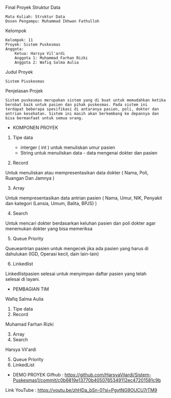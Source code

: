 Final Proyek Struktur Data

    Mata Kuliah: Struktur Data
    Dosen Pengampu: Muhammad Ikhwan Fathulloh

Kelompok

    Kelompok: 11
    Proyek: Sistem Puskesmas
    Anggota:
        Ketua: Harsya Vil'ardi
        Anggota 1: Muhammad Farhan Rizki
        Anggota 2: Wafiq Salma Aulia

Judul Proyek

    Sistem Piuskesmas

Penjelasan Projek 

    Sistem puskesmas merupakan sistem yang di buat untuk memudahkan ketika berobat baik untuk pasien dan pihak puskesmas. Pada sistem ini terdapat beberapa spesifikasi di antaranya pasien, poli, dokter dan antrian kesehatan. Sistem ini masih akan berkembang ke depannya dan bisa bermanfaat untuk semua orang.


- KOMPONEN PROYEK

1. Tipe data

     - interger ( int ) untuk menuliskan umur pasien 
     - String untuk menuliskan data - data mengenai dokter dan pasien 

3. Record

Untuk menuliskan atau mempresentasikan data dokter ( Nama, Poli, Ruangan Dan Jamnya ) 

3. Array 

Untuk mempresentasikan data antrian pasien ( Nama, Umur, NIK, Penyakit dan kategori (Lansia, Umum, Balita, BPJS) ) 

4. Search

Untuk mencari dokter berdasarkan keluhan pasien dan poli dokter agar menemukan dokter yang bisa memeriksa 

5. Queue Priority

Queue<Pasien>antrian pasien untuk mengecek jika ada pasien yang harus di dahulukan (IGD, Operasi kecil, dain lain-lain)

6. Linkedlist

Linkedlist<pasien>pasien selesai untuk menyimpan daftar pasien yang telah selesai di layani.


- PEMBAGIAN TIM

Wafiq Salma Aulia
1. Tipe data 
2. Record 

Muhamad Farhan Rizki 

3. Array 
4. Search 

Harsya Vil'ardi

5. Queue Priority
6. LinkedList

- DEMO PROYEK
Gifhub : https://github.com/HarsyaVilardi/Sistem-Puskesmas1/commit/c0b6819e13770b4050765349112ec47201581c9b

Link YouTube : https://youtu.be/zhHDa_bSn-0?si=PgytNG9OUCU7rTM9



